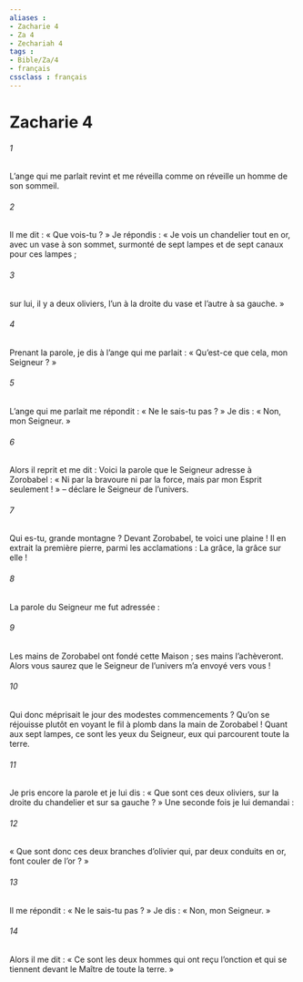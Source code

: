 ```yaml
---
aliases : 
- Zacharie 4
- Za 4
- Zechariah 4
tags : 
- Bible/Za/4
- français
cssclass : français
---
```


# Zacharie 4

###### 1
L’ange qui me parlait revint et me réveilla comme on réveille un homme de son sommeil.
###### 2
Il me dit : « Que vois-tu ? » Je répondis : « Je vois un chandelier tout en or, avec un vase à son sommet, surmonté de sept lampes et de sept canaux pour ces lampes ;
###### 3
sur lui, il y a deux oliviers, l’un à la droite du vase et l’autre à sa gauche. »
###### 4
Prenant la parole, je dis à l’ange qui me parlait : « Qu’est-ce que cela, mon Seigneur ? »
###### 5
L’ange qui me parlait me répondit : « Ne le sais-tu pas ? » Je dis : « Non, mon Seigneur. »
###### 6
Alors il reprit et me dit :
Voici la parole que le Seigneur adresse à Zorobabel :
« Ni par la bravoure ni par la force,
mais par mon Esprit seulement ! »
– déclare le Seigneur de l’univers.
###### 7
Qui es-tu, grande montagne ?
Devant Zorobabel, te voici une plaine !
Il en extrait la première pierre,
parmi les acclamations : La grâce, la grâce sur elle !
###### 8
La parole du Seigneur me fut adressée :
###### 9
Les mains de Zorobabel ont fondé cette Maison ;
ses mains l’achèveront.
Alors vous saurez que le Seigneur de l’univers
m’a envoyé vers vous !
###### 10
Qui donc méprisait le jour des modestes commencements ? Qu’on se réjouisse plutôt en voyant le fil à plomb dans la main de Zorobabel ! Quant aux sept lampes, ce sont les yeux du Seigneur, eux qui parcourent toute la terre.
###### 11
Je pris encore la parole et je lui dis : « Que sont ces deux oliviers, sur la droite du chandelier et sur sa gauche ? » Une seconde fois je lui demandai :
###### 12
« Que sont donc ces deux branches d’olivier qui, par deux conduits en or, font couler de l’or ? »
###### 13
Il me répondit : « Ne le sais-tu pas ? » Je dis : « Non, mon Seigneur. »
###### 14
Alors il me dit : « Ce sont les deux hommes qui ont reçu l’onction et qui se tiennent devant le Maître de toute la terre. »
